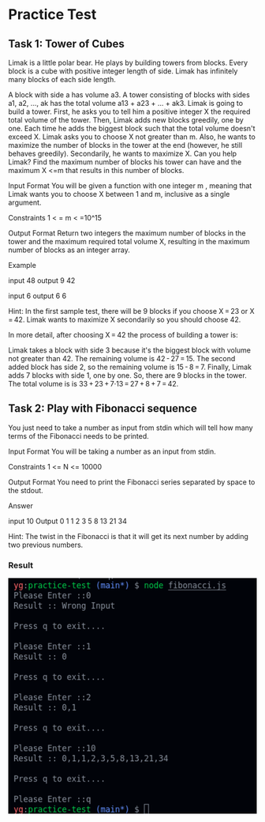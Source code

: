 # Practice Test

## Task 1: Tower of Cubes 
Limak is a little polar bear. He plays by building towers from blocks. Every block is a cube with positive integer length of side. Limak has infinitely many blocks of each side length.

A block with side a has volume a3. A tower consisting of blocks with sides a1, a2, ..., ak has the total volume a13 + a23 + ... + ak3.
Limak is going to build a tower. First, he asks you to tell him a positive integer X the required total volume of the tower. Then, Limak adds new blocks greedily, one by one. Each time he adds the biggest block such that the total volume doesn't exceed X.
Limak asks you to choose X not greater than m. Also, he wants to maximize the number of blocks in the tower at the end (however, he still behaves greedily). Secondarily, he wants to maximize X.
Can you help Limak? Find the maximum number of blocks his tower can have and the maximum X <=m that results in this number of blocks.

Input Format
You will be given a function with one integer m , meaning that Limak wants you to choose X between 1 and m, inclusive as a single argument.

Constraints
1 < = m < =10^15

Output Format
Return two integers the maximum number of blocks in the tower and the maximum required total volume X, resulting in the maximum number of blocks as an integer array.

Example 

input
48
output
9 42

input
6
output
6 6

Hint:
In the first sample test, there will be 9 blocks if you choose X = 23 or X = 42. Limak wants to maximize X secondarily so you should choose 42.

In more detail, after choosing X = 42 the process of building a tower is:

Limak takes a block with side 3 because it's the biggest block with volume not greater than 42. The remaining volume is 42 - 27 = 15.
The second added block has side 2, so the remaining volume is 15 - 8 = 7.
Finally, Limak adds 7 blocks with side 1, one by one.
So, there are 9 blocks in the tower. The total volume is is 33 + 23 + 7·13 = 27 + 8 + 7 = 42.

## Task 2: Play with Fibonacci sequence 
You just need to take a number as input from stdin which will tell how many terms of the Fibonacci needs to be printed.

Input Format
You will be taking a number as an input from stdin.

Constraints
1 <= N <= 10000

Output Format
You need to print the Fibonacci series separated by space to the stdout.

Answer

input
10
Output
0 1 1 2 3 5 8 13 21 34

Hint:
The twist in the Fibonacci is that it will get its next number by adding two previous numbers.

### Result
![alt text](https://github.com/yashguptaab99/practice-test/blob/main/result/fibonnacci.png) 